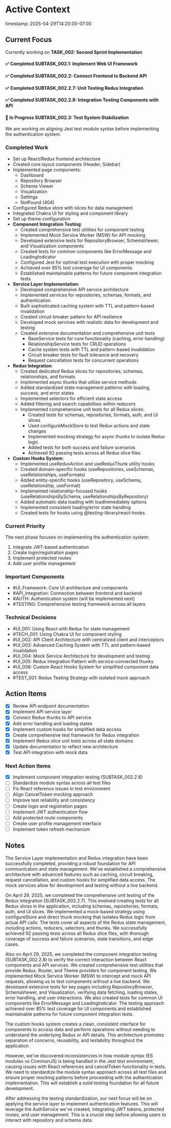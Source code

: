 # Active Context
timestamp: 2025-04-29T14:20:00-07:00

## Current Focus
Currently working on **TASK_002: Second Sprint Implementation**

#### ✅ Completed SUBTASK_002.1: Implement Web UI Framework
#### ✅ Completed SUBTASK_002.2: Connect Frontend to Backend API
#### ✅ Completed SUBTASK_002.2.7: Unit Testing Redux Integration
#### ✅ Completed SUBTASK_002.2.8: Integration Testing Components with API
#### 🔄 In Progress SUBTASK_002.3: Test System Stabilization
We are working on aligning Jest test module syntax before implementing the authentication system.

### Completed Work
- Set up React/Redux frontend architecture
- Created core layout components (Header, Sidebar)
- Implemented page components:
  - Dashboard
  - Repository Browser
  - Schema Viewer
  - Visualization
  - Settings
  - NotFound (404)
- Configured Redux store with slices for data management
- Integrated Chakra UI for styling and component library
- Set up theme configuration
- **Component Integration Testing**:
  - Created comprehensive test utilities for component testing
  - Implemented Mock Service Worker (MSW) for API mocking
  - Developed extensive tests for RepositoryBrowser, SchemaViewer, and Visualization components
  - Created tests for common components like ErrorMessage and LoadingIndicator
  - Configured Jest for optimal test execution with proper mocking
  - Achieved over 85% test coverage for UI components
  - Established maintainable patterns for future component integration tests
- **Service Layer Implementation**:
  - Developed comprehensive API service architecture
  - Implemented services for repositories, schemas, formats, and authentication
  - Built sophisticated caching system with TTL and pattern-based invalidation
  - Created circuit breaker pattern for API resilience
  - Developed mock services with realistic data for development and testing
  - Created extensive documentation and comprehensive unit tests
    - BaseService tests for core functionality (caching, error handling)
    - RelationshipService tests for CRUD operations
    - Cache system tests with TTL and pattern-based invalidation
    - Circuit breaker tests for fault tolerance and recovery
    - Request cancellation tests for concurrent operations
- **Redux Integration**:
  - Created dedicated Redux slices for repositories, schemas, relationships, and formats
  - Implemented async thunks that utilize service methods
  - Added standardized state management patterns with loading, success, and error states
  - Implemented selectors for efficient state access
  - Added filtering and search capabilities within reducers
  - Implemented comprehensive unit tests for all Redux slices:
    - Created tests for schemas, repositories, formats, auth, and UI slices
    - Used configureMockStore to test Redux actions and state changes
    - Implemented mocking strategy for async thunks to isolate Redux logic
    - Added tests for both success and failure scenarios
    - Achieved 92 passing tests across all Redux slice files
- **Custom Hooks System**:
  - Implemented useReduxAction and useReduxThunk utility hooks
  - Created domain-specific hooks (useRepositories, useSchemas, useRelationships, useFormats)
  - Added entity-specific hooks (useRepository, useSchema, useRelationship, useFormat)
  - Implemented relationship-focused hooks (useRelationshipsBySchema, useRelationshipsByRepository)
  - Added automatic data loading with loadImmediately options
  - Implemented consistent loading/error state handling
  - Created tests for hooks using @testing-library/react-hooks

### Current Priority
The next phase focuses on implementing the authentication system:
1. Integrate JWT-based authentication
2. Create login/registration pages
3. Implement protected routes
4. Add user profile management

### Important Components
- #UI_Framework: Core UI architecture and components
- #API_Integration: Connection between frontend and backend
- #AUTH: Authentication system (will be implemented next)
- #TESTING: Comprehensive testing framework across all layers

### Technical Decisions
- #UI_001: Using React with Redux for state management
- #TECH_001: Using Chakra UI for component styling
- #UI_002: API Client Architecture with centralized client and interceptors
- #UI_003: Advanced Caching System with TTL and pattern-based invalidation
- #UI_004: Mock Service Architecture for development and testing
- #UI_005: Redux Integration Pattern with service-connected thunks
- #UI_006: Custom React Hooks System for simplified component data access
- #TEST_001: Redux Testing Strategy with isolated mock approach

## Action Items
- [x] Review API endpoint documentation
- [x] Implement API service layer
- [x] Connect Redux thunks to API service
- [x] Add error handling and loading states
- [x] Implement custom hooks for simplified data access
- [x] Create comprehensive test framework for Redux integration
- [x] Implement Redux slice unit tests across all state domains
- [x] Update documentation to reflect new architecture
- [x] Test API integration with mock data

### Next Action Items
- [x] Implement component integration testing (SUBTASK_002.2.8)
- [ ] Standardize module syntax across all test files
- [ ] Fix React reference issues in test environment
- [ ] Align CancelToken mocking approach
- [ ] Improve test reliability and consistency
- [ ] Create login and registration pages
- [ ] Implement JWT authentication flow
- [ ] Add protected route components
- [ ] Create user profile management interface
- [ ] Implement token refresh mechanism

## Notes
The Service Layer implementation and Redux integration have been successfully completed, providing a robust foundation for API communication and state management. We've established a comprehensive architecture with advanced features such as caching, circuit breaking, request cancellation, and custom hooks for simplified data access. The mock services allow for development and testing without a live backend.

On April 29, 2025, we completed the comprehensive unit testing of the Redux integration (SUBTASK_002.2.7). This involved creating tests for all Redux slices in the application, including schemas, repositories, formats, auth, and UI slices. We implemented a mock-based strategy using configureStore and direct thunk mocking that isolates Redux logic from actual API calls. The tests cover all aspects of the Redux state management, including actions, reducers, selectors, and thunks. We successfully achieved 92 passing tests across all Redux slice files, with thorough coverage of success and failure scenarios, state transitions, and edge cases.

Also on April 29, 2025, we completed the component integration testing (SUBTASK_002.2.8) to verify the correct interaction between React components and API services. We created comprehensive test utilities that provide Redux, Router, and Theme providers for component testing. We implemented Mock Service Worker (MSW) to intercept and mock API requests, allowing us to test components without a live backend. We developed extensive tests for key pages including RepositoryBrowser, SchemaViewer, and Visualization, verifying data fetching, loading states, error handling, and user interactions. We also created tests for common UI components like ErrorMessage and LoadingIndicator. The testing approach achieved over 85% test coverage for UI components and established maintainable patterns for future component integration tests.

The custom hooks system creates a clean, consistent interface for components to access data and perform operations without needing to understand the underlying Redux or API details. This architecture promotes separation of concerns, reusability, and testability throughout the application.

However, we've discovered inconsistencies in how module syntax (ES modules vs CommonJS) is being handled in the Jest test environment, causing issues with React references and cancelToken functionality in tests. We need to standardize the module syntax approach across all test files and ensure proper mocking patterns before proceeding with the authentication implementation. This will establish a solid testing foundation for all future development.

After addressing the testing standardization, our next focus will be on applying the service layer to implement authentication features. This will leverage the AuthService we've created, integrating JWT tokens, protected routes, and user management. This is a crucial step before allowing users to interact with repository and schema data.
